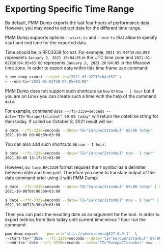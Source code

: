 # Exporting Specific Time Range

By default, PMM Dump exports the last four hours of performance data. However, you may need to extract data for the different time range.

PMM Dump supports options `--start-ts` and `--end-ts` that allow to specify start and end time for the exported data.

Time should be in RFC3339 format. For example, `2021-01-02T15:04:05Z` represents `January 2, 2021 15:04:05` in the UTC time zone and `2021-01-02T20:04:05+03:00` represents `January 2, 2021 20:04:05` in the Moscow time zone. In order to export data within this time frame use command:

``` {.bash data-prompt="$" }
$ pmm-dump export --start-ts="2021-01-02T15:04:05Z" \
> --end-ts="2021-01-02T20:04:05+03:00"
```

PMM Dump does not support such shortcuts as `Now` or `Now - 1 hour` but if you are on Linux you can create such a time with the help of the command `date`.

For example, command `date --rfc-3339=seconds --date='TZ="Europe/Istanbul" 09:00 today'` will return the datetime string for 9am today. If called on October 8, 2021 result will be:

``` {.bash data-prompt="$" }
$ date --rfc-3339=seconds --date='TZ="Europe/Istanbul" 09:00 today'
2021-10-08 09:00:00+03:00
```

You can also add such shortcuts as `now - 1 hour`:

``` {.bash data-prompt="$" }
$ date --rfc-3339=seconds --date='TZ="Europe/Istanbul" now - 1 hour'
2021-10-08 13:17:31+03:00
```

However, `Go time.RFC3339` format requires the `T` symbol as a delimiter between date and time part. Therefore you need to translate output of the date command prior using it with PMM Dump:

``` {.bash data-prompt="$" }
$ date --rfc-3339=seconds --date='TZ="Europe/Istanbul" 09:00 today' | tr ' ' T
2021-10-08T09:00:00+03:00

$ date --rfc-3339=seconds --date='TZ="Europe/Istanbul" now - 1 hour' | tr ' ' T
2021-10-08T13:36:49+03:00
```

Then you can pass the resulting date as an argument for the tool. In order to export metrics from 9am today until current time minus 1 hour run the command:

``` {.bash data-prompt="$" }
pmm-dump export  --pmm-url='http://admin:admin@127.0.0.1'  \
--start-ts="`date --rfc-3339=seconds --date='TZ="Europe/Istanbul" 09:00 today' | tr ' ' T`" \
--end-ts="`date --rfc-3339=seconds --date='TZ="Europe/Istanbul" now - 1 hour' | tr ' ' T`"
```

